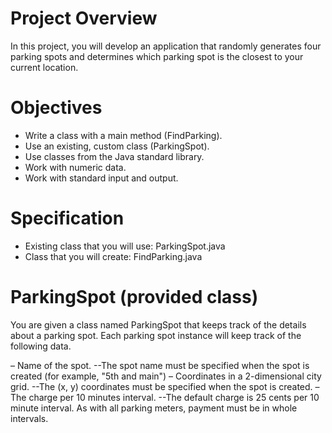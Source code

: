 # Project Overview
In this project, you will develop an application that randomly generates four parking spots
and determines which parking spot is the closest to your current location.

# Objectives

- Write a class with a main method (FindParking).
- Use an existing, custom class (ParkingSpot).
- Use classes from the Java standard library.
- Work with numeric data.
- Work with standard input and output.

# Specification

- Existing class that you will use: ParkingSpot.java
- Class that you will create: FindParking.java

# ParkingSpot (provided class)

You are given a class named ParkingSpot that keeps track of the details about a parking
spot. Each parking spot instance will keep track of the following data.

– Name of the spot.
--The spot name must be specified when the spot is created (for example, "5th and main")
– Coordinates in a 2-dimensional city grid.
--The (x, y) coordinates must be specified when the spot is created.
– The charge per 10 minutes interval.
--The default charge is 25 cents per 10 minute interval. As with all parking meters,
payment must be in whole intervals.

